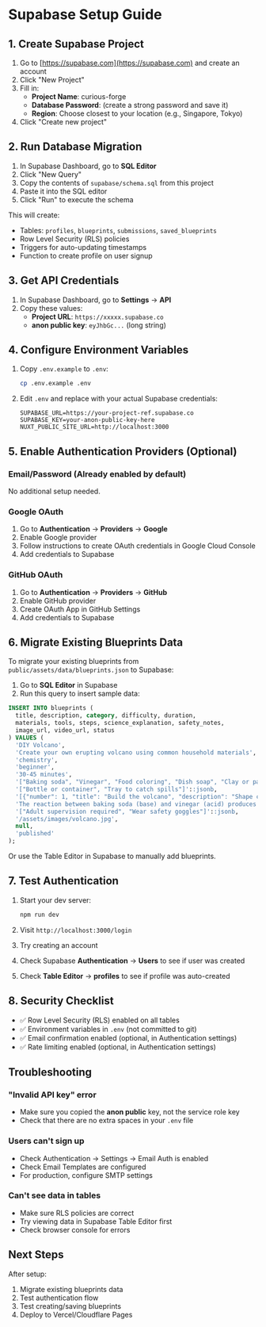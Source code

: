 # Supabase Setup Guide

## 1. Create Supabase Project

1. Go to [https://supabase.com](https://supabase.com) and create an account
2. Click "New Project"
3. Fill in:
   - **Project Name**: curious-forge
   - **Database Password**: (create a strong password and save it)
   - **Region**: Choose closest to your location (e.g., Singapore, Tokyo)
4. Click "Create new project"

## 2. Run Database Migration

1. In Supabase Dashboard, go to **SQL Editor**
2. Click "New Query"
3. Copy the contents of `supabase/schema.sql` from this project
4. Paste it into the SQL editor
5. Click "Run" to execute the schema

This will create:
- Tables: `profiles`, `blueprints`, `submissions`, `saved_blueprints`
- Row Level Security (RLS) policies
- Triggers for auto-updating timestamps
- Function to create profile on user signup

## 3. Get API Credentials

1. In Supabase Dashboard, go to **Settings** → **API**
2. Copy these values:
   - **Project URL**: `https://xxxxx.supabase.co`
   - **anon public key**: `eyJhbGc...` (long string)

## 4. Configure Environment Variables

1. Copy `.env.example` to `.env`:
   ```bash
   cp .env.example .env
   ```

2. Edit `.env` and replace with your actual Supabase credentials:
   ```env
   SUPABASE_URL=https://your-project-ref.supabase.co
   SUPABASE_KEY=your-anon-public-key-here
   NUXT_PUBLIC_SITE_URL=http://localhost:3000
   ```

## 5. Enable Authentication Providers (Optional)

### Email/Password (Already enabled by default)
No additional setup needed.

### Google OAuth
1. Go to **Authentication** → **Providers** → **Google**
2. Enable Google provider
3. Follow instructions to create OAuth credentials in Google Cloud Console
4. Add credentials to Supabase

### GitHub OAuth
1. Go to **Authentication** → **Providers** → **GitHub**
2. Enable GitHub provider
3. Create OAuth App in GitHub Settings
4. Add credentials to Supabase

## 6. Migrate Existing Blueprints Data

To migrate your existing blueprints from `public/assets/data/blueprints.json` to Supabase:

1. Go to **SQL Editor** in Supabase
2. Run this query to insert sample data:

```sql
INSERT INTO blueprints (
  title, description, category, difficulty, duration,
  materials, tools, steps, science_explanation, safety_notes,
  image_url, video_url, status
) VALUES (
  'DIY Volcano',
  'Create your own erupting volcano using common household materials',
  'chemistry',
  'beginner',
  '30-45 minutes',
  '["Baking soda", "Vinegar", "Food coloring", "Dish soap", "Clay or paper mache"]'::jsonb,
  '["Bottle or container", "Tray to catch spills"]'::jsonb,
  '[{"number": 1, "title": "Build the volcano", "description": "Shape clay around a bottle"}]'::jsonb,
  'The reaction between baking soda (base) and vinegar (acid) produces carbon dioxide gas',
  '["Adult supervision required", "Wear safety goggles"]'::jsonb,
  '/assets/images/volcano.jpg',
  null,
  'published'
);
```

Or use the Table Editor in Supabase to manually add blueprints.

## 7. Test Authentication

1. Start your dev server:
   ```bash
   npm run dev
   ```

2. Visit `http://localhost:3000/login`
3. Try creating an account
4. Check Supabase **Authentication** → **Users** to see if user was created
5. Check **Table Editor** → **profiles** to see if profile was auto-created

## 8. Security Checklist

- ✅ Row Level Security (RLS) enabled on all tables
- ✅ Environment variables in `.env` (not committed to git)
- ✅ Email confirmation enabled (optional, in Authentication settings)
- ✅ Rate limiting enabled (optional, in Authentication settings)

## Troubleshooting

### "Invalid API key" error
- Make sure you copied the **anon public** key, not the service role key
- Check that there are no extra spaces in your `.env` file

### Users can't sign up
- Check Authentication → Settings → Email Auth is enabled
- Check Email Templates are configured
- For production, configure SMTP settings

### Can't see data in tables
- Make sure RLS policies are correct
- Try viewing data in Supabase Table Editor first
- Check browser console for errors

## Next Steps

After setup:
1. Migrate existing blueprints data
2. Test authentication flow
3. Test creating/saving blueprints
4. Deploy to Vercel/Cloudflare Pages
